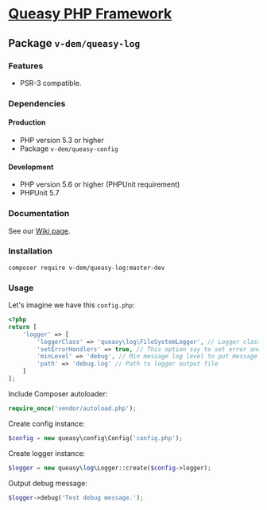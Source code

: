 # [Queasy PHP Framework](https://github.com/v-dem/queasy-app/)

## Package `v-dem/queasy-log`

### Features

* PSR-3 compatible.

### Dependencies

#### Production

* PHP version 5.3 or higher
* Package `v-dem/queasy-config`

#### Development

* PHP version 5.6 or higher (PHPUnit requirement)
* PHPUnit 5.7

### Documentation

See our [Wiki page](https://github.com/v-dem/queasy-log/wiki).

### Installation

    composer require v-dem/queasy-log:master-dev

### Usage

Let's imagine we have this `config.php`:

```php
<?php
return [
    'logger' => [
        'loggerClass' => 'queasy\log\FileSystemLogger', // Logger class to be instantiated
        'setErrorHandlers' => true, // This option say to set error and exception handlers
        'minLevel' => 'debug', // Min message log level to put message into this logger output
        'path' => 'debug.log' // Path to logger output file
    ]
];
```

Include Composer autoloader:

```php
require_once('vendor/autoload.php');
```

Create config instance:

```php
$config = new queasy\config\Config('config.php');
```

Create logger instance:

```php
$logger = new queasy\log\Logger::create($config->logger);
```

Output debug message:

```php
$logger->debug('Test debug message.');
```

